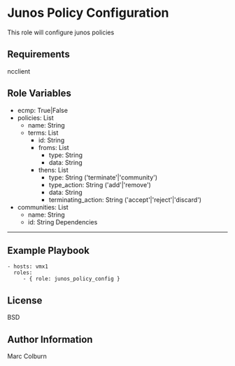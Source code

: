 Junos Policy Configuration
=========

This role will configure junos policies
 
Requirements
------------
ncclient


Role Variables
--------------
* ecmp: True|False
* policies: List
  * name: String
  * terms: List
    * id: String
    * froms: List
      * type: String
      * data: String
    * thens: List
      * type: String ('terminate'|'community')
      * type_action: String ('add'|'remove')
      * data: String
      * terminating_action: String ('accept'|'reject'|'discard')
* communities: List
  * name: String
  * id: String
Dependencies
------------

Example Playbook
----------------

    - hosts: vmx1
      roles:
         - { role: junos_policy_config }

License
-------

BSD

Author Information
------------------

Marc Colburn
